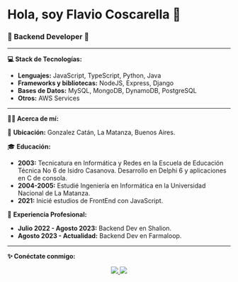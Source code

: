 # Hola, soy Flavio Coscarella 👋
### 🚀 Backend Developer 🚀

---

**💻 Stack de Tecnologías:**
- **Lenguajes:** JavaScript, TypeScript, Python, Java
- **Frameworks y bibliotecas:** NodeJS, Express, Django
- **Bases de Datos:** MySQL, MongoDB, DynamoDB, PostgreSQL
- **Otros:** AWS Services

---

**👨‍🦱 Acerca de mí:**

📍 **Ubicación:** Gonzalez Catán, La Matanza, Buenos Aires.

🎓 **Educación:**
- **2003:** Tecnicatura en Informática y Redes en la Escuela de Educación Técnica No 6 de Isidro Casanova. Desarrollo en Delphi 6 y aplicaciones en C de consola.
- **2004-2005:** Estudié Ingeniería en Informática en la Universidad Nacional de La Matanza.
- **2021:** Inicié estudios de FrontEnd con JavaScript.

💼 **Experiencia Profesional:**
- **Julio 2022 - Agosto 2023:** Backend Dev en Shalion.
- **Agosto 2023 - Actualidad:** Backend Dev en Farmaloop.

---

**✨ Conéctate conmigo:**
<p align="center">
   <a href="https://www.linkedin.com/in/flavio-coscarella/">
        <img src="https://img.shields.io/static/v1?label=LinkedIn&message=flavio-coscarella&color=blue">
   </a>
   <a href="https://www.codewars.com/users/Flaviodc7">
        <img src="https://www.codewars.com/users/Flaviodc7/badges/small">
   </a>
</p>
